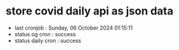 # store covid daily api as json data

- last cronjob : Sunday, 06 October 2024 01:15:11
- status og cron : success
- status daily cron : success
      
      
